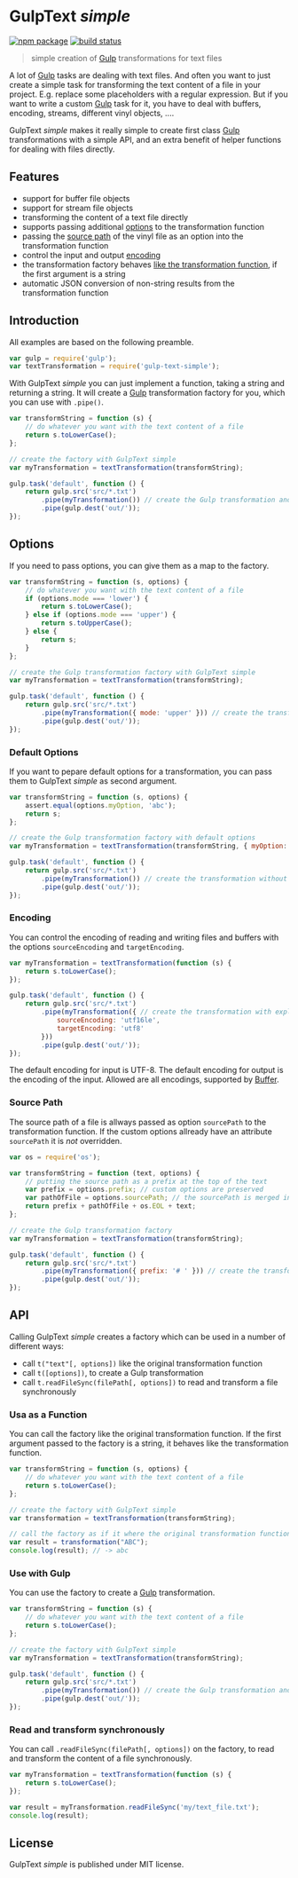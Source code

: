 GulpText _simple_
=================

[![npm package][npm-img]][npm-url]
[![build status][travis-img]][travis-url]

> simple creation of [Gulp] transformations for text files

A lot of [Gulp] tasks are dealing with text files.
And often you want to just create a simple task for transforming the text content of a file in your project.
E.g. replace some placeholders with a regular expression.
But if you want to write a custom [Gulp] task for it, you have to deal with buffers, encoding, streams, different vinyl objects, ....

GulpText _simple_ makes it really simple to create first class [Gulp] transformations with a simple API,
and an extra benefit of helper functions for dealing with files directly.

Features
--------

* support for buffer file objects
* support for stream file objects
* transforming the content of a text file directly
* supports passing additional [options](#options) to the transformation function
* passing the [source path](#source-path) of the vinyl file as an option into the transformation function
* control the input and output [encoding](#encoding)
* the transformation factory behaves [like the transformation function](#use-as-a-function),
  if the first argument is a string
* automatic JSON conversion of non-string results from the transformation function

Introduction
------------

All examples are based on the following preamble.

``` js
var gulp = require('gulp');
var textTransformation = require('gulp-text-simple');
```

With GulpText _simple_ you can just implement a function, taking a string and returning a string.
It will create a [Gulp] transformation factory for you, which you can use with `.pipe()`.

``` js
var transformString = function (s) {
    // do whatever you want with the text content of a file
    return s.toLowerCase();
};

// create the factory with GulpText simple
var myTransformation = textTransformation(transformString);

gulp.task('default', function () {
    return gulp.src('src/*.txt')
        .pipe(myTransformation()) // create the Gulp transformation and insert it into the Gulp stream
        .pipe(gulp.dest('out/'));
});
```

Options
-------

If you need to pass options, you can give them as a map to the factory.

``` js
var transformString = function (s, options) {
    // do whatever you want with the text content of a file
    if (options.mode === 'lower') {
        return s.toLowerCase();
    } else if (options.mode === 'upper') {
        return s.toUpperCase();
    } else {
        return s;
    }
};

// create the Gulp transformation factory with GulpText simple
var myTransformation = textTransformation(transformString);

gulp.task('default', function () {
    return gulp.src('src/*.txt')
        .pipe(myTransformation({ mode: 'upper' })) // create the transformation with options
        .pipe(gulp.dest('out/'));
});
```

### Default Options

If you want to pepare default options for a transformation,
you can pass them to GulpText _simple_ as second argument.

``` js
var transformString = function (s, options) {
    assert.equal(options.myOption, 'abc');
    return s;
};

// create the Gulp transformation factory with default options
var myTransformation = textTransformation(transformString, { myOption: 'abc' });

gulp.task('default', function () {
    return gulp.src('src/*.txt')
        .pipe(myTransformation()) // create the transformation without options
        .pipe(gulp.dest('out/'));
});
```

### Encoding

You can control the encoding of reading and writing files and buffers
with the options `sourceEncoding` and `targetEncoding`.

``` js
var myTransformation = textTransformation(function (s) { 
    return s.toLowerCase(); 
});

gulp.task('default', function () {
    return gulp.src('src/*.txt')
        .pipe(myTransformation({ // create the transformation with explicit encoding
            sourceEncoding: 'utf16le',
            targetEncoding: 'utf8'
        }))
        .pipe(gulp.dest('out/'));
});
``` 

The default encoding for input is UTF-8.
The default encoding for output is the encoding of the input.
Allowed are all encodings, supported by [Buffer].

### Source Path

The source path of a file is allways passed as option `sourcePath` to the transformation function.
If the custom options allready have an attribute `sourcePath` it is _not_ overridden.

``` js
var os = require('os');

var transformString = function (text, options) {
    // putting the source path as a prefix at the top of the text
    var prefix = options.prefix; // custom options are preserved
    var pathOfFile = options.sourcePath; // the sourcePath is merged into the custom options
    return prefix + pathOfFile + os.EOL + text;
};

// create the Gulp transformation factory
var myTransformation = textTransformation(transformString);

gulp.task('default', function () {
    return gulp.src('src/*.txt')
        .pipe(myTransformation({ prefix: '# ' })) // create the transformation and pass it to Gulp
        .pipe(gulp.dest('out/'));
});
```

API
---

Calling GulpText _simple_ creates a factory which can be used in a number of different ways:

* call `t("text"[, options])` like the original transformation function
* call `t([options])`, to create a Gulp transformation
* call `t.readFileSync(filePath[, options])` to read and transform a file synchronously 

### Usa as a Function

You can call the factory like the original transformation function.
If the first argument passed to the factory is a string,
it behaves like the transformation function.

``` js
var transformString = function (s, options) {
    // do whatever you want with the text content of a file
    return s.toLowerCase();
};

// create the factory with GulpText simple
var transformation = textTransformation(transformString);

// call the factory as if it where the original transformation function
var result = transformation("ABC");
console.log(result); // -> abc
```

### Use with Gulp

You can use the factory to create a [Gulp] transformation.

``` js
var transformString = function (s) {
    // do whatever you want with the text content of a file
    return s.toLowerCase();
};

// create the factory with GulpText simple
var myTransformation = textTransformation(transformString);

gulp.task('default', function () {
    return gulp.src('src/*.txt')
        .pipe(myTransformation()) // create the Gulp transformation and insert it into the Gulp stream
        .pipe(gulp.dest('out/'));
});
```

### Read and transform synchronously

You can call `.readFileSync(filePath[, options])` on the factory,
to read and transform the content of a file synchronously.

``` js
var myTransformation = textTransformation(function (s) {
    return s.toLowerCase();
});

var result = myTransformation.readFileSync('my/text_file.txt');
console.log(result);
```

License
-------

GulpText _simple_ is published under MIT license.

[npm-url]: https://www.npmjs.com/package/gulp-text-simple
[npm-img]: https://img.shields.io/npm/v/gulp-text-simple.svg
[travis-img]: https://img.shields.io/travis/mastersign/gulp-text-simple/master.svg
[travis-url]: https://travis-ci.org/mastersign/gulp-text-simple
[Gulp]: http://gulpjs.com
[Buffer]: https://nodejs.org/api/buffer.html
